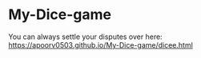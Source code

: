 # My-Dice-game

You can always settle your disputes over here:
https://apoorv0503.github.io/My-Dice-game/dicee.html

